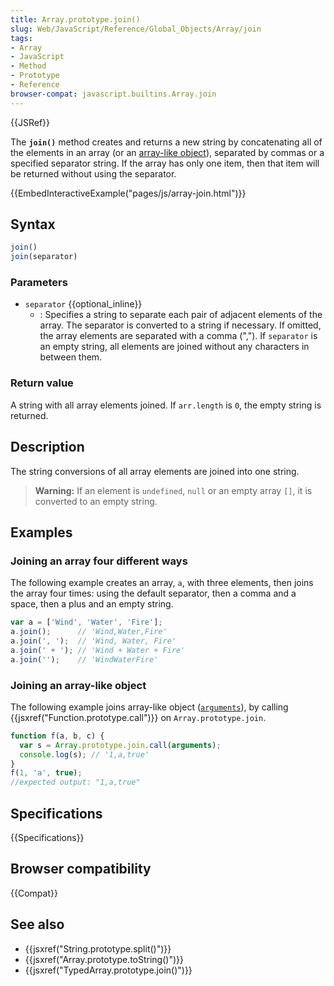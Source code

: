 ```yaml
---
title: Array.prototype.join()
slug: Web/JavaScript/Reference/Global_Objects/Array/join
tags:
- Array
- JavaScript
- Method
- Prototype
- Reference
browser-compat: javascript.builtins.Array.join
---
```

{{JSRef}}

The **`join()`** method creates and returns a new string by concatenating all of
the elements in an array (or an
[array-like object](/en-US/docs/Web/JavaScript/Guide/Indexed_collections#Working_with_array-like_objects)),
separated by commas or a specified separator string. If the array has only one
item, then that item will be returned without using the separator.

{{EmbedInteractiveExample("pages/js/array-join.html")}}

## Syntax

```js
join()
join(separator)
```

### Parameters

*   `separator` {{optional_inline}}
    *   : Specifies a string to separate each pair of adjacent elements of the
        array. The separator is converted to a string if necessary. If omitted, the
        array elements are separated with a comma (","). If `separator` is an empty
        string, all elements are joined without any characters in between them.

### Return value

A string with all array elements joined. If `arr.length` is `0`, the empty
string is returned.

## Description

The string conversions of all array elements are joined into one string.

> **Warning:** If an element is `undefined`, `null` or an empty array `[]`, it
> is converted to an empty string.

## Examples

### Joining an array four different ways

The following example creates an array, `a`, with three elements, then joins the
array four times: using the default separator, then a comma and a space, then a
plus and an empty string.

```js
var a = ['Wind', 'Water', 'Fire'];
a.join();      // 'Wind,Water,Fire'
a.join(', ');  // 'Wind, Water, Fire'
a.join(' + '); // 'Wind + Water + Fire'
a.join('');    // 'WindWaterFire'
```

### Joining an array-like object

The following example joins array-like object
([`arguments`](/en-US/docs/Web/JavaScript/Reference/Functions/arguments)), by
calling {{jsxref("Function.prototype.call")}} on
`Array.prototype.join`.

```js
function f(a, b, c) {
  var s = Array.prototype.join.call(arguments);
  console.log(s); // '1,a,true'
}
f(1, 'a', true);
//expected output: "1,a,true"
```

## Specifications

{{Specifications}}

## Browser compatibility

{{Compat}}

## See also

*   {{jsxref("String.prototype.split()")}}
*   {{jsxref("Array.prototype.toString()")}}
*   {{jsxref("TypedArray.prototype.join()")}}

